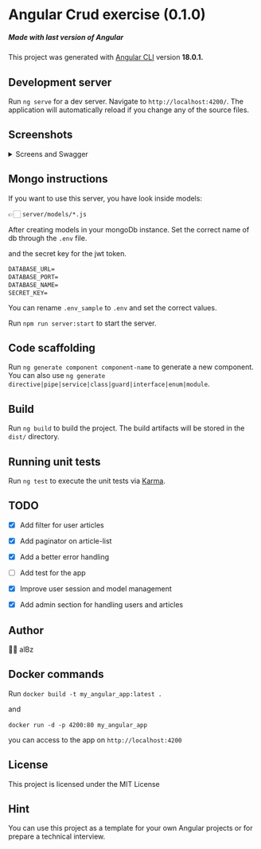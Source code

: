 # Angular Crud exercise (0.1.0)
##### Made with last version of Angular

This project was generated with [Angular CLI](https://github.com/angular/angular-cli) version **18.0.1.**

## Development server

Run `ng serve` for a dev server. Navigate to `http://localhost:4200/`. The application will automatically reload if you
change any of the source files.


## Screenshots
<details>
<summary>Screens and Swagger</summary>

- 🤡 Empty list if you don't run the server, but before read the instructions.

![empty.png](public/assets/images/empty_list_big.png)

Dark app theme (I know is terrible huauhahu UI)
![screen_dark.png](public/assets/images/screen_fe_dark.png)

Swagger present on endpoint `api-docs`
![swagger.png](public/assets/images/swagger.png)

</details>

## Mongo instructions

If you want to use this server, you have look inside models: 

👉🏻 `server/models/*.js`

After creating models in your mongoDb instance.
Set the correct name of db through the `.env` file.

and the secret key for the jwt token.

```dotenv
DATABASE_URL=
DATABASE_PORT=
DATABASE_NAME=
SECRET_KEY=
```

You can rename `.env_sample` to `.env` and set the correct values.

Run `npm run server:start` to start the server.
 
## Code scaffolding

Run `ng generate component component-name` to generate a new component. You can also use
`ng generate directive|pipe|service|class|guard|interface|enum|module`.

## Build

Run `ng build` to build the project. The build artifacts will be stored in the `dist/` directory.

## Running unit tests

Run `ng test` to execute the unit tests via [Karma](https://karma-runner.github.io).

## TODO

- [x] Add filter for user articles
- [x] Add paginator on article-list
- [x] Add a better error handling
- [ ] Add test for the app 
- [x] Improve user session and model management
- [x] Add admin section for handling users and articles
 

## Author
🥷🏻 alBz


## Docker commands
Run `docker build -t my_angular_app:latest .`

and

`docker run -d -p 4200:80 my_angular_app` 

you can access to the app on `http://localhost:4200`

## License

This project is licensed under the MIT License 

## Hint 
You can use this project as a template for your own Angular projects or for prepare a technical interview.
